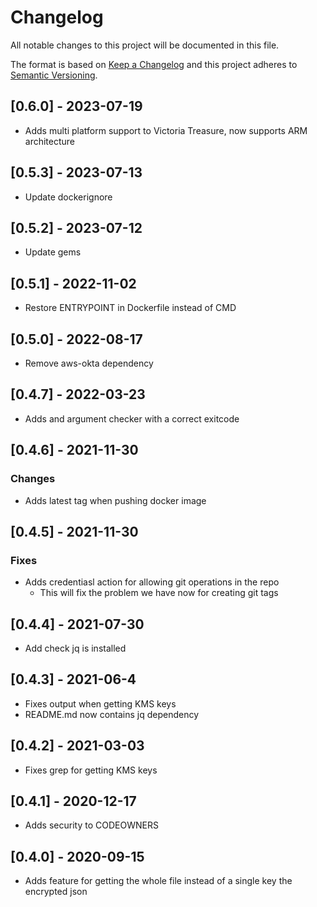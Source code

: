 # Changelog


All notable changes to this project will be documented in this file.

The format is based on [Keep a Changelog](http://keepachangelog.com/en/1.0.0/)
and this project adheres to [Semantic Versioning](http://semver.org/spec/v2.0.0.html).

## [0.6.0] - 2023-07-19
 - Adds multi platform support to Victoria Treasure, now supports ARM architecture 

## [0.5.3] - 2023-07-13
 - Update dockerignore

## [0.5.2] - 2023-07-12
 - Update gems

## [0.5.1] - 2022-11-02
 - Restore ENTRYPOINT in Dockerfile instead of CMD

## [0.5.0] - 2022-08-17
 - Remove aws-okta dependency

## [0.4.7] - 2022-03-23
 - Adds and argument checker with a correct exitcode

## [0.4.6] - 2021-11-30

### Changes 
 - Adds latest tag when pushing docker image 

## [0.4.5] - 2021-11-30

### Fixes
 - Adds credentiasl action for allowing git operations in the repo
   - This will fix the problem we have now for creating git tags 

## [0.4.4] - 2021-07-30
 - Add check jq is installed 

## [0.4.3] - 2021-06-4
 - Fixes output when getting KMS keys
 - README.md now contains jq dependency

## [0.4.2] - 2021-03-03
 - Fixes grep for getting KMS keys

## [0.4.1] - 2020-12-17
 - Adds security to CODEOWNERS

## [0.4.0] - 2020-09-15
 - Adds feature for getting the whole file instead of a single key the encrypted json
